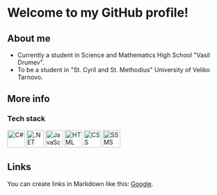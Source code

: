 # Welcome to my GitHub profile!

## About me

- Currently a student in Science and Mathematics High School "Vasil Drumev".
- To be a student in "St. Cyril and St. Methodius" University of Veliko Tarnovo.

## More info
### Tech stack
<p>
  <img src="https://cdn.jsdelivr.net/gh/devicons/devicon/icons/csharp/csharp-original.svg" alt="C#" width="40" height="40" />
  <img src="https://cdn.jsdelivr.net/gh/devicons/devicon/icons/dotnetcore/dotnetcore-original.svg" alt=".NET Core" width="40" height="40" />
  <img src="https://cdn.jsdelivr.net/gh/devicons/devicon/icons/javascript/javascript-original.svg" alt="JavaScript" width="40" height="40" />
 <img src="https://cdn.jsdelivr.net/gh/devicons/devicon/icons/html5/html5-original.svg" alt="HTML" width="40" height="40" />

<img src="https://cdn.jsdelivr.net/gh/devicons/devicon/icons/css3/css3-original.svg" alt="CSS" width="40" height="40" />

<img src="https://www.uwyo.edu/data/_files/images/ssms.png" alt="SSMS" width="40" height="40" />



</p>

## Links

You can create links in Markdown like this: [Google](https://www.google.com/).

